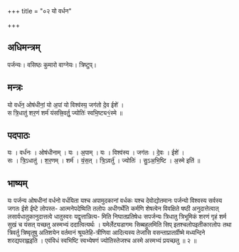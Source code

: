 +++
title = "०२ यो वर्धन"

+++
## अधिमन्त्रम्
पर्जन्यः। वसिष्ठः कुमारो वाग्नेयः। त्रिष्टुप्।

## मन्त्रः
यो वर्ध॑न॒ ओष॑धीनां॒ यो अ॒पां यो विश्व॑स्य॒ जग॑तो दे॒व ईशे॑ ।  
स त्रि॒धातु॑ शर॒णं शर्म॑ यंसत्त्रि॒वर्तु॒ ज्योतिः॑ स्वभि॒ष्ट्य१॒॑स्मे ॥

## पदपाठः
यः । वर्ध॑नः । ओष॑धीनाम् । यः । अ॒पाम् । यः । विश्व॑स्य । जग॑तः । दे॒वः । ईशे॑ ।  
सः । त्रि॒ऽधातु॑ । श॒र॒णम् । शर्म॑ । यं॒स॒त् । त्रि॒ऽवर्तु॑ । ज्योतिः॑ । सु॒ऽअ॒भि॒ष्टि । अ॒स्मे इति॑ ॥

## भाष्यम्
यः पर्जन्य ओषधीनां वर्धनो वर्धयिता यश्च अपामुदकानां वर्धकः यश्च देवोद्योतमानः पर्जन्यो विश्वस्य सर्वस्य जगतः ईशे ईष्टे लोपस्त- आत्मनेपदेष्विति तलोपः अधीगर्थेति कर्मणि शेषत्वेन विवक्षिते षष्ठी अनुदात्तेत्वात् लसार्वधातुकानुदात्तत्वे धातुस्वरः यद्वृत्तान्नित्य- मिति निघातप्रतिषेधः सपर्जन्यः त्रिधातु त्रिभूमिकं शरणं गृहं शर्म सुखं च यंसत् यच्छतु अस्मभ्यं ददात्वित्यर्थः । यमेर्लेट्यडागमः सिब्बहुलमिति सिप् इतश्चलोपइतीकारलोपः तथा त्रिवर्तु त्रिष्वृतुषु अतिशयेन वर्तमानं श्रूयतेहि-त्रीणिवा आदित्यस्य तेजांसि वसन्ताप्रातर्ग्रीष्मे मध्यन्दिने शरद्यपराह्णइति । एवंविधं स्वभिष्टि स्वभ्येषणं ज्योतिस्तेजश्च अस्मे अस्मभ्यं प्रयच्छतु ॥ २ ॥